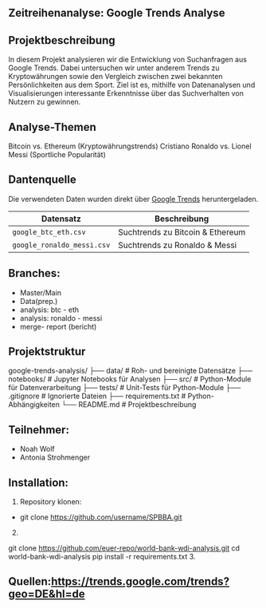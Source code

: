 ## Zeitreihenanalyse: Google Trends Analyse

## Projektbeschreibung
In diesem Projekt analysieren wir die Entwicklung von Suchanfragen aus Google Trends. 
Dabei untersuchen wir unter anderem Trends zu Kryptowährungen sowie den Vergleich zwischen zwei bekannten Persönlichkeiten aus dem Sport. 
Ziel ist es, mithilfe von Datenanalysen und Visualisierungen interessante Erkenntnisse über das Suchverhalten von Nutzern zu gewinnen.

## Analyse-Themen
Bitcoin vs. Ethereum (Kryptowährungstrends)
Cristiano Ronaldo vs. Lionel Messi (Sportliche Popularität)

## Dantenquelle
Die verwendeten Daten wurden direkt über [Google Trends](https://trends.google.com/) heruntergeladen.

| Datensatz                 | Beschreibung                   |
|---------------------------|---------------------------------|
| `google_btc_eth.csv`      | Suchtrends zu Bitcoin & Ethereum |
| `google_ronaldo_messi.csv`| Suchtrends zu Ronaldo & Messi  |

## Branches:
- Master/Main
- Data(prep.)
- analysis: btc - eth
- analysis: ronaldo - messi
- merge- report (bericht)

## Projektstruktur
google-trends-analysis/
├── data/                  # Roh- und bereinigte Datensätze
├── notebooks/             # Jupyter Notebooks für Analysen
├── src/                   # Python-Module für Datenverarbeitung
├── tests/                 # Unit-Tests für Python-Module
├── .gitignore             # Ignorierte Dateien
├── requirements.txt       # Python-Abhängigkeiten
└── README.md              # Projektbeschreibung

  
## Teilnehmer:
- Noah Wolf
- Antonia Strohmenger
  
## Installation:
1. Repository klonen:
- git clone https://github.com/username/SPBBA.git
2. ```bash
git clone https://github.com/euer-repo/world-bank-wdi-analysis.git
cd world-bank-wdi-analysis
pip install -r requirements.txt
3.

## Quellen:https://trends.google.com/trends?geo=DE&hl=de
